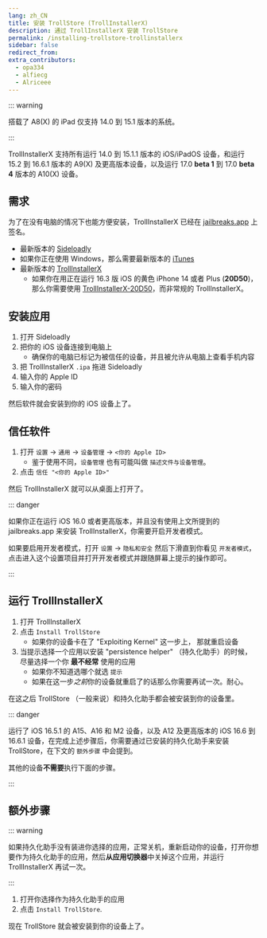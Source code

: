 ```yaml
---
lang: zh_CN
title: 安装 TrollStore (TrollInstallerX)
description: 通过 TrollInstallerX 安装 TrollStore 
permalink: /installing-trollstore-trollinstallerx
sidebar: false
redirect_from:
extra_contributors:
  - opa334
  - alfiecg
  - Alriceee
---
```


::: warning

搭载了 A8(X) 的 iPad 仅支持 14.0 到 15.1 版本的系统。

:::

TrollInstallerX 支持所有运行 14.0 到 15.1.1 版本的 iOS/iPadOS 设备，和运行 15.2 到 16.6.1 版本的 A9(X) 及更高版本设备，以及运行 17.0 **beta 1** 到 17.0 **beta 4** 版本的 A10(X) 设备。

## 需求

<div class="custom-container tip" id="ifJailbreaksAppSigned"><p>
为了在没有电脑的情况下也能方便安装，TrollInstallerX 已经在 <a href="https://jailbreaks.app/" target="_blank">jailbreaks.app</a> 上签名。
</p></div>

- 最新版本的 [Sideloadly](https://sideloadly.io/)
- 如果你正在使用 Windows，那么需要最新版本的 [iTunes](https://www.apple.com/itunes/download/win64)
- 最新版本的 [TrollInstallerX](https://github.com/alfiecg24/TrollInstallerX/releases/latest/download/TrollInstallerX.ipa)
    - 如果你在用正在运行 16.3 版 iOS 的黄色 iPhone 14 或者 Plus (**20D50**)，那么你需要使用 [TrollInstallerX-20D50](https://github.com/alfiecg24/TrollInstallerX/releases/latest/download/TrollInstallerX-20D50.ipa)，而非常规的 TrollInstallerX。

## 安装应用

1. 打开 Sideloadly
1. 把你的 iOS 设备连接到电脑上
    - 确保你的电脑已标记为被信任的设备，并且被允许从电脑上查看手机内容
1. 把 TrollInstallerX `.ipa` 拖进 Sideloadly
1. 输入你的 Apple ID
1. 输入你的密码

然后软件就会安装到你的 iOS 设备上了。

## 信任软件

1. 打开 `设置` -> `通用` -> `设备管理` -> `<你的 Apple ID>`
    - 鉴于使用不同，`设备管理` 也有可能叫做 `描述文件与设备管理`。
1. 点击 `信任 "<你的 Apple ID>"`

然后 TrollInstallerX 就可以从桌面上打开了。

::: danger

如果你正在运行 iOS 16.0 或者更高版本，并且没有使用上文所提到的 jailbreaks.app 来安装 TrollInstallerX，你需要开启开发者模式。

如果要启用开发者模式，打开 `设置` -> `隐私和安全` 然后下滑直到你看见 `开发者模式`，点击进入这个设置项目并打开开发者模式并跟随屏幕上提示的操作即可。

:::

## 运行 TrollInstallerX

1. 打开 TrollInstallerX
1. 点击 `Install TrollStore`
    - 如果你的设备卡在了 "Exploiting Kernel" 这一步上， 那就重启设备
1. 当提示选择一个应用以安装 "persistence helper" （持久化助手）的时候， 尽量选择一个你 **最不经常** 使用的应用
    - 如果你不知道选哪个就选 `提示`
    - 如果在这一步*之前*你的设备就重启了的话那么你需要再试一次。耐心。

在这之后 TrollStore （一般来说）和持久化助手都会被安装到你的设备里。

::: danger

运行了 iOS 16.5.1 的 A15、A16 和 M2 设备，以及 A12 及更高版本的 iOS 16.6 到 16.6.1 设备，在完成上述步骤后，你需要通过已安装的持久化助手来安装 TrollStore，在下文的 `额外步骤` 中会提到。

其他的设备**不需要**执行下面的步骤。

:::

## 额外步骤
::: warning

如果持久化助手没有装进你选择的应用，正常关机，重新启动你的设备，打开你想要作为持久化助手的应用，然后**从应用切换器**中关掉这个应用，并运行 TrollInstallerX 再试一次。

:::

1. 打开你选择作为持久化助手的应用
1. 点击 `Install TrollStore`.

现在 TrollStore 就会被安装到你的设备上了。